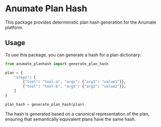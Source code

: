 # Anumate Plan Hash

This package provides deterministic plan hash generation for the Anumate platform.

## Usage

To use this package, you can generate a hash for a plan dictionary:

```python
from anumate_planhash import generate_plan_hash

plan = {
    "steps": [
        {"tool": "tool-a", "args": {"arg1": "value1"}},
        {"tool": "tool-b", "args": {"arg2": "value2"}},
    ]
}

plan_hash = generate_plan_hash(plan)
```

The hash is generated based on a canonical representation of the plan, ensuring that semantically equivalent plans have the same hash.
